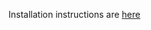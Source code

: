 Installation instructions are <a href="https://qfcatmsu.github.io/ADMB-TMB-Install/ADMB_TMB_Installation.html" target="_blank"> here </a>
